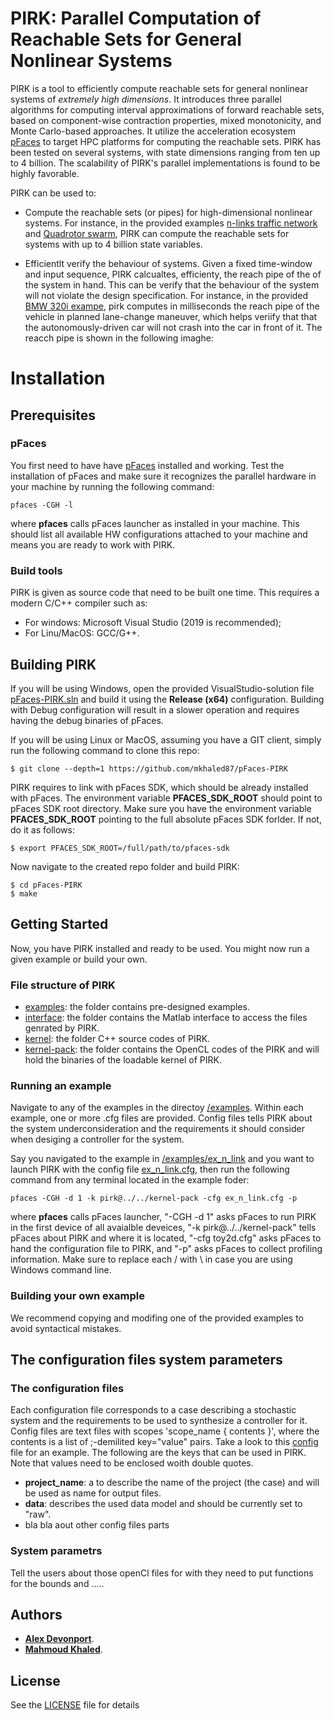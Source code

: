 # **PIRK**: Parallel Computation of Reachable Sets for General Nonlinear Systems  

PIRK is a tool to efficiently compute reachable sets for general nonlinear systems of *extremely high dimensions*.
It introduces three parallel algorithms for computing interval approximations of forward reachable sets, based on component-wise contraction properties, mixed monotonicity, and Monte Carlo-based approaches.
It utilize the acceleration ecosystem [pFaces](http://www.parallall.com/pfaces) to target HPC platforms for computing the reachable sets. PIRK has been tested on several systems, with state dimensions ranging from ten up to 4 billion.
The scalability of PIRK's parallel implementations is found to be highly favorable.

PIRK can be used to:
- Compute the reachable sets (or pipes) for high-dimensional nonlinear systems. For instance, in the provided examples [n-links traffic network](/examples/ex_n_links/) and [Quadrotor swarm](/examples/ex_quadrotor_swarm/), PIRK can compute the reachable sets for systems with up to 4 billion state variables.

- Efficientlt verify the behaviour of systems. Given a fixed time-window and input sequence, PIRK calcualtes, efficienty, the reach pipe of the of the system in hand. This can be verify that the behaviour of the system will not violate the design specification. For instance, in the provided [BMW 320i exampe](/examples/ex_vehicle7d/), pirk computes in milliseconds the reach pipe of the vehicle in planned lane-change maneuver, which helps veriify that that the autonomously-driven car will not crash into the car in front of it. The reacch pipe is shown in the following imaghe:



# **Installation**

## **Prerequisites**

### pFaces

You first need to have have [pFaces](http://www.parallall.com/pfaces) installed and working. 
Test the installation of pFaces and make sure it recognizes the parallel hardware in your machine by running the following command:

```
pfaces -CGH -l
```

where **pfaces** calls pFaces launcher as installed in your machine. This should list all available HW configurations attached to your machine and means you are ready to work with PIRK.

### Build tools

PIRK is given as source code that need to be built one time. 
This requires a modern C/C++ compiler such as:

- For windows: Microsoft Visual Studio (2019 is recommended);
- For Linu/MacOS: GCC/G++.

## **Building PIRK**

If you will be using Windows, open the provided VisualStudio-solution file [pFaces-PIRK.sln](pFaces-PIRK.sln) and build it using the **Release (x64)** configuration. Building with Debug configuration will result in a slower operation and requires having the debug binaries of pFaces.

If you will be using Linux or MacOS, assuming you have a GIT client, simply run the following command to clone this repo:

```
$ git clone --depth=1 https://github.com/mkhaled87/pFaces-PIRK
```

PIRK requires to link with pFaces SDK, which should be already installed with pFaces. 
The environment variable **PFACES_SDK_ROOT** should point to pFaces SDK root directory. 
Make sure you have the environment variable **PFACES_SDK_ROOT** pointing to the full absolute pFaces SDK forlder. 
If not, do it as follows:

```
$ export PFACES_SDK_ROOT=/full/path/to/pfaces-sdk
```

Now navigate to the created repo folder and build PIRK:

```
$ cd pFaces-PIRK
$ make
```

## **Getting Started**

Now, you have PIRK installed and ready to be used. You might now run a given example or build your own.

### **File structure of PIRK**

- [examples](/examples): the folder contains pre-designed examples.
- [interface](/interface): the folder contains the Matlab interface to access the files genrated by PIRK.
- [kernel](/kernel): the folder C++ source codes of PIRK.
- [kernel-pack](/kernel-pack): the folder contains the OpenCL codes of the PIRK and will hold the binaries of the loadable kernel of PIRK.

### **Running an example**

Navigate to any of the examples in the directoy [/examples](/examples). Within each example, one or more .cfg files are provided. 
Config files tells PIRK about the system underconsideration and the requirements it should consider when desiging a controller for the system.

Say you navigated to the example in [/examples/ex_n_link](/examples/ex_n_link) 
and you want to launch PIRK with the config file [ex_n_link.cfg](/examples/ex_n_link/ex_n_link.cfg), 
then run the following command from any terminal located in the example foder:

```
pfaces -CGH -d 1 -k pirk@../../kernel-pack -cfg ex_n_link.cfg -p
```

where **pfaces** calls pFaces launcher, "-CGH -d 1" asks pFaces to run PIRK in the first device of all avaialble deveices, 
"-k pirk@../../kernel-pack" tells pFaces about PIRK and where it is located, 
"-cfg toy2d.cfg" asks pFaces to hand the configuration file to PIRK, and 
"-p" asks pFaces to collect profiling information. 
Make sure to replace each / with \ in case you are using Windows command line.

### **Building your own example**

We recommend copying and modifing one of the provided examples to avoid syntactical mistakes.

## **The configuration files system parameters**

### **The configuration files**
Each configuration file corresponds to a case describing a stochastic system and the requirements to be used to synthesize a controller for it. Config files are text files with scopes 'scope_name { contents }', where the contents is a list of ;-demilited key="value" pairs. Take a look to this [config](/examples/ex_toy_safety/toy2d.cfg) file for an example. The following are the keys that can be used in PIRK. Note that values need to be enclosed woith double quotes.

- **project_name**: a to describe the name of the project (the case) and will be used as name for output files.
- **data**: describes the used data model and should be currently set to "raw".
- bla bla aout other config files parts


### **System parametrs**
Tell the users about those openCl files for with they need to put functions for the bounds and .....


## **Authors**

- [**Alex Devonport**](http://www.hyconsys.com/members/mzamani).
- [**Mahmoud Khaled**](http://www.mahmoud-khaled.com).


## **License**

See the [LICENSE](LICENSE) file for details
